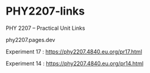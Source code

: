# PHY2207-links
PHY 2207 –  Practical Unit Links

phy2207.pages.dev

Experiment 17 : https://phy2207.4840.eu.org/pr17.html

Experiment 14 : https://phy2207.4840.eu.org/pr14.html
